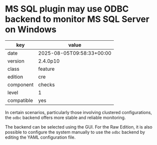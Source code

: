 [//]: # (werk v2)
# MS SQL plugin may use ODBC backend to monitor MS SQL Server on Windows

key        | value
---------- | ---
date       | 2025-08-05T09:58:33+00:00
version    | 2.4.0p10
class      | feature
edition    | cre
component  | checks
level      | 1
compatible | yes

In certain scenarios, particularly those involving clustered
configurations, the `odbc` backend offers more stable and reliable
monitoring.

The backend can be selected using the GUI. For the Raw Edition,
it is also possible to configure the system manually to use the
`odbc` backend by editing the YAML configuration file.